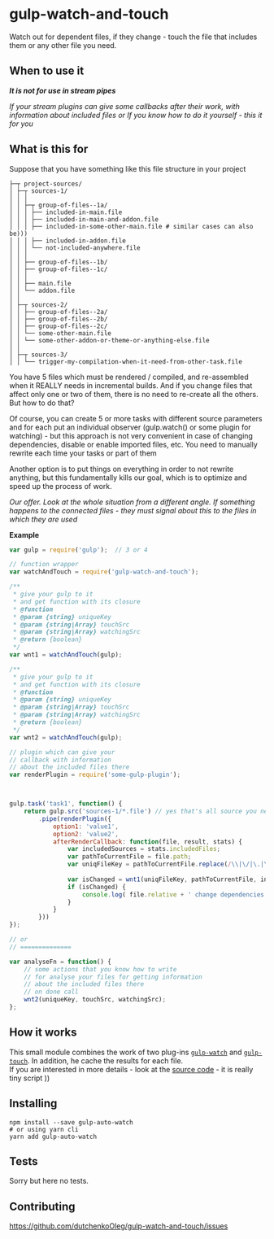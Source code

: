 # gulp-watch-and-touch

Watch out for dependent files, if they change - touch the file that includes them or any other file you need.


## When to use it

___It is not for use in stream pipes___

_If your stream plugins can give some callbacks after their work, with information about included files or If you know how to do it yourself - this it for you_

## What is this for

Suppose that you have something like this file structure in your project

``` shell
├─┬ project-sources/
│ ├─┬ sources-1/
│ │ │ 
│ │ ├─┬ group-of-files--1a/
│ │ │ ├── included-in-main.file
│ │ │ ├── included-in-main-and-addon.file
│ │ │ ├── included-in-some-other-main.file # similar cases can also be)))
│ │ │ ├── included-in-addon.file
│ │ │ └── not-included-anywhere.file
│ │ │ 
│ │ ├── group-of-files--1b/
│ │ ├── group-of-files--1c/
│ │ │ 
│ │ ├── main.file
│ │ └── addon.file
│ │
│ ├─┬ sources-2/
│ │ ├── group-of-files--2a/
│ │ ├── group-of-files--2b/ 
│ │ ├── group-of-files--2c/ 
│ │ └── some-other-main.file
│ │ └── some-other-addon-or-theme-or-anything-else.file
│ │
│ ├─┬ sources-3/
│ │ └── trigger-my-compilation-when-it-need-from-other-task.file
```

You have 5 files which must be rendered / compiled, and re-assembled when it REALLY needs in incremental builds. And if you change files that affect only one or two of them, there is no need to re-create all the others. But how to do that?

Of course, you can create 5 or more tasks with different source parameters and for each put an individual observer (gulp.watch() or some plugin for watching) - but this approach is not very convenient in case of changing dependencies, disable or enable imported files, etc. You need to manually rewrite each time your tasks or part of them

Another option is to put things on everything in order to not rewrite anything, but this fundamentally kills our goal, which is to optimize and speed up the process of work.

_Our offer. Look at the whole situation from a different angle.
If something happens to the connected files - they must signal about this to the files in which they are used_

__Example__

```js
var gulp = require('gulp');  // 3 or 4

// function wrapper
var watchAndTouch = require('gulp-watch-and-touch');  

/**
 * give your gulp to it
 * and get function with its closure
 * @function
 * @param {string} uniqueKey
 * @param {string|Array} touchSrc
 * @param {string|Array} watchingSrc
 * @return {boolean}
 */
var wnt1 = watchAndTouch(gulp); 

/**
 * give your gulp to it
 * and get function with its closure
 * @function
 * @param {string} uniqueKey
 * @param {string|Array} touchSrc
 * @param {string|Array} watchingSrc
 * @return {boolean}
 */
var wnt2 = watchAndTouch(gulp);

// plugin which can give your
// callback with information
// about the included files there
var renderPlugin = require('some-gulp-plugin'); 



gulp.task('task1', function() {
	return gulp.src('sources-1/*.file') // yes that's all source you need ))
		.pipe(renderPlugin({
			option1: 'value1',
			option2: 'value2',
			afterRenderCallback: function(file, result, stats) {
				var includedSources = stats.includedFiles;
				var pathToCurrentFile = file.path;
				var uniqFileKey = pathToCurrentFile.replace(/\\|\/|\.|\s|/g, '_');
				
				var isChanged = wnt1(uniqFileKey, pathToCurrentFile, includedSources);
				if (isChanged) {
					console.log( file.relative + ' change dependencies' );
				}
			}
		}))
});

// or
// ==============

var analyseFn = function() {
	// some actions that you know how to write
	// for analyse your files for getting information
	// about the included files there
	// on done call
	wnt2(uniqueKey, touchSrc, watchingSrc); 
};

```


## How it works

This small module combines the work of two plug-ins [`gulp-watch`](https://www.npmjs.com/package/gulp-watch) and [`gulp-touch`](https://www.npmjs.com/package/gulp-touch). In addition, he cache the results for each file.  
If you are interested in more details - look at the [source code](https://github.com/dutchenkoOleg/gulp-watch-and-touch/blob/master/index.js) - it is really tiny script ))

## Installing

```shell
npm install --save gulp-auto-watch
# or using yarn cli
yarn add gulp-auto-watch
```

## Tests

Sorry but here no tests.

## Contributing

https://github.com/dutchenkoOleg/gulp-watch-and-touch/issues


